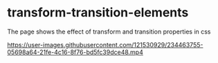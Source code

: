 # transform-transition-elements
The page shows the effect of transform and transition properties in css




https://user-images.githubusercontent.com/121530929/234463755-05698a64-21fe-4c16-8f76-bd5fc39dce48.mp4

